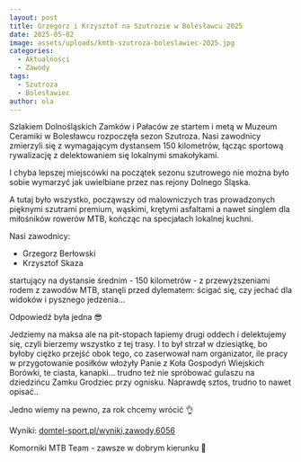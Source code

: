 ```yaml
---
layout: post
title: Grzegorz i Krzysztof na Szutrozie w Bolesławcu 2025
date: 2025-05-02
image: assets/uploads/kmtb-szutroza-boleslawiec-2025.jpg
categories:
  - Aktualności
  - Zawody
tags:
  - Szutroza
  - Bolesławiec
author: ola
---
```

Szlakiem Dolnośląskich Zamków i Pałaców ze startem i metą w Muzeum Ceramiki w Bolesławcu rozpoczęła sezon Szutroza. Nasi zawodnicy zmierzyli się z wymagającym dystansem 150 kilometrów, łącząc sportową rywalizację z delektowaniem się lokalnymi smakołykami.
<!--more-->

I chyba lepszej miejscówki na początek sezonu szutrowego nie można było sobie wymarzyć jak uwielbiane przez nas rejony Dolnego Śląska. 

A tutaj było wszystko, począwszy od malowniczych tras prowadzonych pięknymi szutrami premium, wąskimi, krętymi asfaltami a nawet singlem dla miłośników rowerów MTB, kończąc na specjałach lokalnej kuchni. 

Nasi zawodnicy:
- Grzegorz Berłowski
- Krzysztof Skaza

startujący na dystansie średnim - 150 kilometrów - z przewyższeniami rodem z zawodów MTB, stanęli przed dylematem: ścigać się, czy jechać dla widoków i pysznego jedzenia...

Odpowiedź była jedna 😎

Jedziemy na maksa ale na pit-stopach łapiemy drugi oddech i delektujemy się, czyli bierzemy wszystko z tej trasy. I to był strzał w dziesiątkę, bo byłoby ciężko przejść obok tego, co zaserwował nam organizator, ile pracy w przygotowanie posiłków włożyły Panie z Koła Gospodyń Wiejskich Borówki, te ciasta, kanapki... trudno też nie spróbować gulaszu na dziedzińcu Zamku Grodziec przy ognisku. Naprawdę sztos, trudno to nawet opisać..

Jedno wiemy na pewno, za rok chcemy wrócić 👌

Wyniki: [domtel-sport.pl/wyniki,zawody,6056](https://domtel-sport.pl/wyniki,zawody,6056)

Komorniki MTB Team - zawsze w dobrym kierunku 🙂

